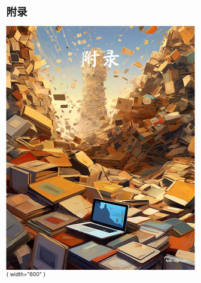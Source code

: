 # 附录

<div class="center-table" markdown>

![附录](../assets/covers/chapter_appendix.jpg){ width="600" }

</div>
